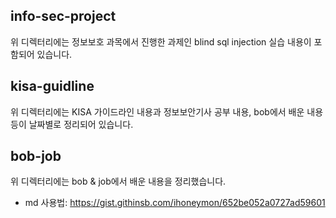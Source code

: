 ## info-sec-project
위 디렉터리에는 정보보호 과목에서 진행한 과제인 blind sql injection 실습 내용이 포함되어 있습니다.

## kisa-guidline
위 디렉터리에는 KISA 가이드라인 내용과 정보보안기사 공부 내용, bob에서 배운 내용 등이 날짜별로 정리되어 있습니다.

## bob-job
위 디렉터리에는 bob & job에서 배운 내용을 정리했습니다.

* md 사용법: <https://gist.githinsb.com/ihoneymon/652be052a0727ad59601>
